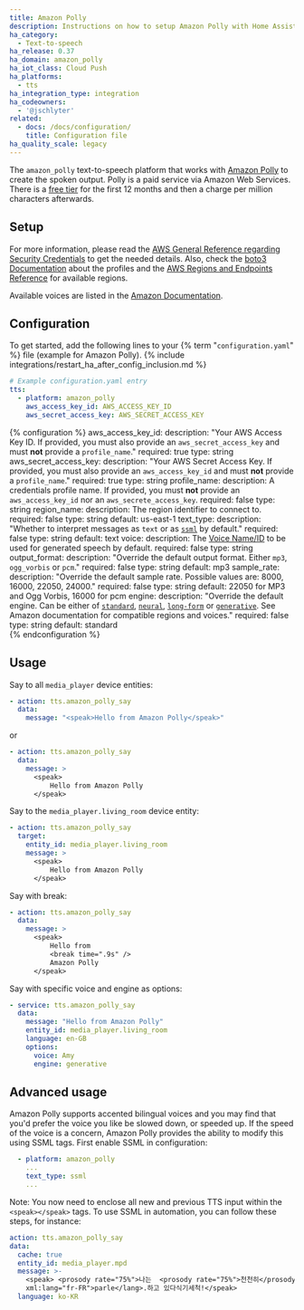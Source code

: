 ```yaml
---
title: Amazon Polly
description: Instructions on how to setup Amazon Polly with Home Assistant.
ha_category:
  - Text-to-speech
ha_release: 0.37
ha_domain: amazon_polly
ha_iot_class: Cloud Push
ha_platforms:
  - tts
ha_integration_type: integration
ha_codeowners:
  - '@jschlyter'
related:
  - docs: /docs/configuration/
    title: Configuration file
ha_quality_scale: legacy
---
```


The `amazon_polly` text-to-speech platform that works with [Amazon Polly](https://aws.amazon.com/polly/) to create the spoken output.
Polly is a paid service via Amazon Web Services.  There is a [free tier](https://aws.amazon.com/polly/pricing/) for the first 12 months and then a charge per million characters afterwards.

## Setup

For more information, please read the [AWS General Reference regarding Security Credentials](https://docs.aws.amazon.com/IAM/latest/UserGuide/security-creds.html) to get the needed details. Also, check the [boto3 Documentation](https://boto3.amazonaws.com/v1/documentation/api/latest/guide/credentials.html#shared-credentials-file) about the profiles and the [AWS Regions and Endpoints Reference](https://docs.aws.amazon.com/general/latest/gr/rande.html#regional-endpoints) for available regions.

Available voices are listed in the [Amazon Documentation](https://docs.aws.amazon.com/polly/latest/dg/voicelist.html).

## Configuration

To get started, add the following lines to your {% term "`configuration.yaml`" %} file (example for Amazon Polly).
{% include integrations/restart_ha_after_config_inclusion.md %}

```yaml
# Example configuration.yaml entry
tts:
  - platform: amazon_polly
    aws_access_key_id: AWS_ACCESS_KEY_ID
    aws_secret_access_key: AWS_SECRET_ACCESS_KEY
```

{% configuration %}
aws_access_key_id:
  description: "Your AWS Access Key ID. If provided, you must also provide an `aws_secret_access_key` and must **not** provide a `profile_name`."
  required: true
  type: string
aws_secret_access_key:
  description: "Your AWS Secret Access Key. If provided, you must also provide an `aws_access_key_id` and must **not** provide a `profile_name`."
  required: true
  type: string
profile_name:
  description: A credentials profile name. If provided, you must **not** provide an `aws_access_key_id` nor an `aws_secrete_access_key`. 
  required: false
  type: string
region_name:
  description: The region identifier to connect to.
  required: false
  type: string
  default: us-east-1
text_type:
  description: "Whether to interpret messages as `text` or as [`ssml`](https://docs.aws.amazon.com/polly/latest/dg/ssml.html) by default."
  required: false
  type: string
  default: text
voice:
  description: The [Voice Name/ID](https://docs.aws.amazon.com/polly/latest/dg/voicelist.html) to be used for generated speech by default. 
  required: false
  type: string
output_format:
  description: "Override the default output format. Either `mp3`, `ogg_vorbis` or `pcm`."
  required: false
  type: string
  default: mp3
sample_rate:
  description: "Override the default sample rate. Possible values are: 8000, 16000, 22050, 24000."
  required: false
  type: string
  default:  22050 for MP3 and Ogg Vorbis, 16000 for pcm
engine:
  description: "Override the default engine. Can be either of [`standard`](https://docs.aws.amazon.com/polly/latest/dg/standard-voices.html), [`neural`](https://docs.aws.amazon.com/polly/latest/dg/neural-voices.html), [`long-form`](https://docs.aws.amazon.com/polly/latest/dg/long-form-voices.html) or [`generative`](https://docs.aws.amazon.com/polly/latest/dg/generative-voices.html). See Amazon documentation for compatible regions and voices."
  required: false
  type: string
  default: standard  
{% endconfiguration %}

## Usage

Say to all `media_player` device entities:

```yaml
- action: tts.amazon_polly_say
  data:
    message: "<speak>Hello from Amazon Polly</speak>"
```

or

```yaml
- action: tts.amazon_polly_say
  data:
    message: >
      <speak>
          Hello from Amazon Polly
      </speak>
```

Say to the `media_player.living_room` device entity:

```yaml
- action: tts.amazon_polly_say
  target:
    entity_id: media_player.living_room
    message: >
      <speak>
          Hello from Amazon Polly
      </speak>
```

Say with break:

```yaml
- action: tts.amazon_polly_say
  data:
    message: >
      <speak>
          Hello from
          <break time=".9s" />
          Amazon Polly
      </speak>
```

Say with specific voice and engine as options:

```yaml
- service: tts.amazon_polly_say
  data:
    message: "Hello from Amazon Polly"
    entity_id: media_player.living_room
    language: en-GB
    options:
      voice: Amy
      engine: generative
```


## Advanced usage
Amazon Polly supports accented bilingual voices and you may find that you'd prefer the voice you like be slowed down, or speeded up. If the speed of the voice is a concern, Amazon Polly provides the ability to modify this using SSML tags. First enable SSML in configuration:

```yaml
  - platform: amazon_polly
    ...
    text_type: ssml
    ...
```

Note: You now need to enclose all new and previous TTS input within the `<speak></speak>` tags. To use SSML in automation, you can follow these steps, for instance:

```yaml
action: tts.amazon_polly_say
data:
  cache: true
  entity_id: media_player.mpd
  message: >-
    <speak> <prosody rate="75%">나는  <prosody rate="75%">천천히</prosody> <lang
    xml:lang="fr-FR">parle</lang>.하고 있다식기세척!</speak>
  language: ko-KR
```
